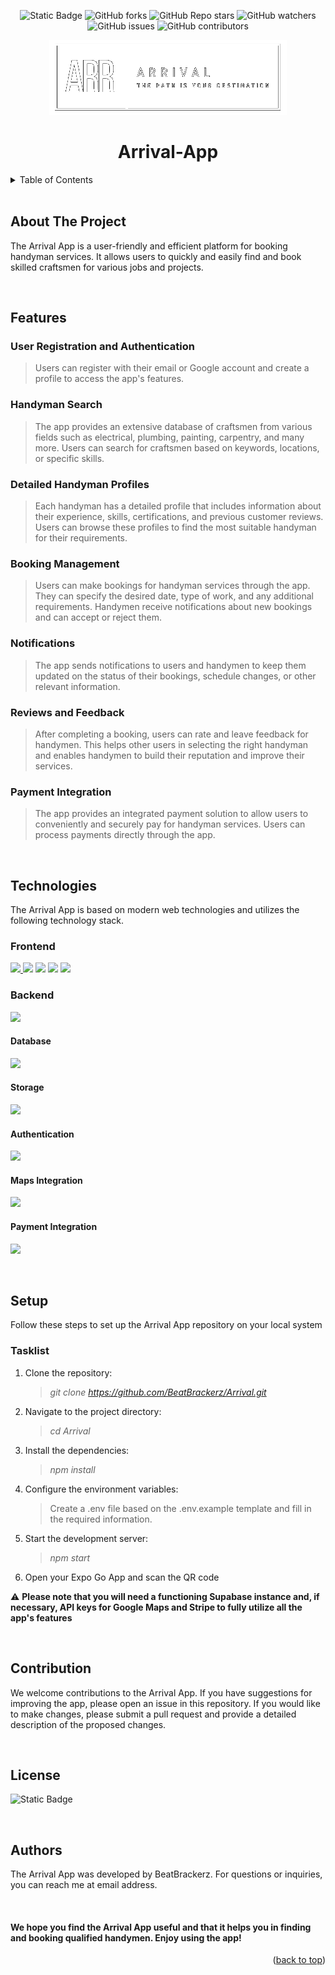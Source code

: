 
<!-- BACk TO TOP LINk -->
<a name="readme-top"></a>

<center>

<!-- PROJECT SHIELDS -->
![Static Badge](https://img.shields.io/badge/MIT-green?label=LICENSE&link=https%3A%2F%2Fgithub.com%2FBeatBrackerz%2FArrival%2Fblob%2Fmain%2FLICENSE)
![GitHub forks](https://img.shields.io/github/forks/BeatBrackerz/Arrival)
![GitHub Repo stars](https://img.shields.io/github/stars/BeatBrackerz/Arrival)
![GitHub watchers](https://img.shields.io/github/watchers/BeatBrackerz/Arrival)
![GitHub issues](https://img.shields.io/github/issues/BeatBrackerz/Arrival)
![GitHub contributors](https://img.shields.io/github/contributors/BeatBrackerz/Arrival)

</center>

<!-- PROJECT LOGO -->
<center> <img src="./src/assets/Arrival_horizontal.png" alt="Arrival App"/></center> 

# <center>Arrival-App</center>

<!-- TABLE OF CONTENTS -->
<details>

<summary>Table of Contents</summary>

- [Features](#features)
- [Technologies](#technologies)
- [Setup](#setup)
- [Contribution](#contribution)
- [License](#license)
- [Authors](#authors)

</details>

</br>

<!-- ABOUT THE PROJECT -->
## About The Project 
The Arrival App is a user-friendly and efficient platform for booking handyman services. It allows users to quickly and easily find and book skilled craftsmen for various jobs and projects.

</br>

<!-- Features -->
## Features

### User Registration and Authentication
>Users can register with their email or Google account and create a profile to access the app's features.

### Handyman Search
>The app provides an extensive database of craftsmen from various fields such as electrical, plumbing, painting, carpentry, and many more. Users can search for craftsmen based on keywords, locations, or specific skills.

### Detailed Handyman Profiles
>Each handyman has a detailed profile that includes information about their experience, skills, certifications, and previous customer reviews. Users can browse these profiles to find the most suitable handyman for their requirements.

### Booking Management
>Users can make bookings for handyman services through the app. They can specify the desired date, type of work, and any additional requirements. Handymen receive notifications about new bookings and can accept or reject them.

### Notifications
>The app sends notifications to users and handymen to keep them updated on the status of their bookings, schedule changes, or other relevant information.

### Reviews and Feedback 
>After completing a booking, users can rate and leave feedback for handymen. This helps other users in selecting the right handyman and enables handymen to build their reputation and improve their services.

### Payment Integration
>The app provides an integrated payment solution to allow users to conveniently and securely pay for handyman services. Users can process payments directly through the app.

</br>

<!-- Technologies -->
## Technologies

The Arrival App is based on modern web technologies and utilizes the following technology stack.

### Frontend 

<a href="https://reactjs.org/" target="_blank"><img src="https://img.shields.io/badge/React-gray?logo=react&logoColor=%2361DAFB&labelColor=white&color=%2361DAFB"/> </a>
<a href="https://reactnative.dev/" target="_blank" ><img src="https://img.shields.io/badge/React--Native-gray?logo=react&logoColor=%2361DAFB&labelColor=white&color=%2361DAFB"/></a>
<a href="https://docs.expo.dev/workflow/upgrading-expo-sdk-walkthrough/" target="_blank" ><img src="https://img.shields.io/badge/Expo-gray?logo=expo&logoColor=%23000020&labelColor=white&color=%23000020"/></a>
<a href="https://tailwindcss.com/" target="_blank" ><img src="https://img.shields.io/badge/TawilwindCSS-gray?logo=tailwindcss&logoColor=%2306B6D4&labelColor=white&color=%2306B6D4"/></a>
<a href="https://www.nativewind.dev/" target="_blank" ><img src="https://img.shields.io/badge/Nativewind-gray?logo=tailwindcss&logoColor=%2306B6D4&labelColor=white&color=%2306B6D4"/></a>

### Backend
<a href="https://supabase.com/" target="_blank" ><img src="https://img.shields.io/badge/Supabase-gray?logo=supabase&logoColor=%233FCF8E&labelColor=white&color=%233FCF8E"/> </a>

#### Database
<a href="https://supabase.com/docs/guides/database/overview" target="_blank" ><img src="https://img.shields.io/badge/Postgresql (via Supabase)-gray?logo=postgresql&logoColor=%234169E1&labelColor=white&color=%234169E1"/></a>

#### Storage
<a href="https://supabase.com/docs/guides/storage" target="_blank" ><img src="https://img.shields.io/badge/Supabase_Storage-gray?logo=supabase&logoColor=%233FCF8E&labelColor=white&color=%233FCF8E"/></a>

#### Authentication
<a href="https://supabase.com/docs/guides/auth" target="_blank" ><img src="https://img.shields.io/badge/Supabase_Authentication-gray?logo=supabase&logoColor=%233FCF8E&labelColor=white&color=%233FCF8E"/></a>

#### Maps Integration
<a href="https://developers.google.com/maps" target="_blank" ><img src="https://img.shields.io/badge/Google%20Maps%20API-gray?logo=google%20maps&logoColor=%234285F4&labelColor=white&color=%234285F4"/></a>

#### Payment Integration
<a href="https://stripe.com/docs/api" target="_blank" ><img src="https://img.shields.io/badge/Stripe%20API-gray?logo=stripe&logoColor=%23008CDD&labelColor=white&color=%23008CDD"/></a>

</br>

<!-- Setup -->
##  Setup

Follow these steps to set up the Arrival App repository on your local system

### Tasklist
1. Clone the repository: 
    > *git clone https://github.com/BeatBrackerz/Arrival.git*
2. Navigate to the project directory: 
    > *cd Arrival*
3. Install the dependencies: 
    > *npm install*
4. Configure the environment variables: 
    > Create a .env file based on the .env.example template and fill in the required information.
5. Start the development server: 
    > *npm start*
6. Open your Expo Go App and scan the QR code

:warning: __Please note that you will need a functioning Supabase instance and, if necessary, API keys for Google Maps and Stripe to fully utilize all the app's features__

</br>

<!-- Contribution -->
##  Contribution

We welcome contributions to the Arrival App. If you have suggestions for improving the app, please open an issue in this repository. If you would like to make changes, please submit a pull request and provide a detailed description of the proposed changes.

</br>

<!-- License -->

##  License 

 ![Static Badge](https://img.shields.io/badge/MIT-green?label=LICENSE&link=https%3A%2F%2Fgithub.com%2FBeatBrackerz%2FArrival%2Fblob%2Fmain%2FLICENSE)
 
</br>

<!-- Authors -->
## Authors

The Arrival App was developed by BeatBrackerz. For questions or inquiries, you can reach me at email address.


</br>

#### We hope you find the Arrival App useful and that it helps you in finding and booking qualified handymen. Enjoy using the app!
<p align="right">(<a href="#readme-top">back to top</a>)</p>
